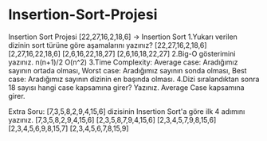 # Insertion-Sort-Projesi
Insertion Sort Projesi
[22,27,16,2,18,6] -> Insertion Sort
1.Yukarı verilen dizinin sort türüne göre aşamalarını yazınız?
[22,27,16,2,18,6]
[2,27,16,22,18,6]
[2,6,16,22,18,27]
[2,6,16,18,22,27]
2.Big-O gösterimini yazınız.
n(n+1)/2 O(n^2)
3.Time Complexity:  Average case: Aradığımız sayının ortada olması,
                    Worst case: Aradığımız sayının sonda olması, 
                    Best case: Aradığımız sayının dizinin en başında olması.
4.Dizi sıralandıktan sonra 18 sayısı hangi case kapsamına girer? Yazınız.
Average Case kapsamına girer.

Extra Soru: [7,3,5,8,2,9,4,15,6] dizisinin Insertion Sort'a göre ilk 4 adımını yazınız.
[7,3,5,8,2,9,4,15,6]
[2,3,5,8,7,9,4,15,6]
[2,3,4,5,7,9,8,15,6]
[2,3,4,5,6,9,8,15,7]
[2,3,4,5,6,7,8,15,9]
